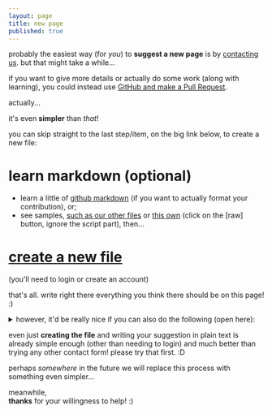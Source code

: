 ```yaml
---
layout: page
title: new page
published: true
---
```


probably the easiest way (for *you*) to **suggest a new page** is by [contacting us](/contact). but that might take a while...

if you want to give more details or actually do some work (along with learning), you could instead use [GitHub and make a Pull Request](https://help.github.com/articles/creating-new-files/).

actually...

it's even **simpler** than *that*!

you can skip straight to the last step/item, on the big link below, to create a new file:

# learn markdown (optional)
- learn a little of [github markdown](https://guides.github.com/features/mastering-markdown/) (if you want to actually format your contribution), or;
- see samples, [such as our other files](https://github.com/cregox/cregox.github.io) or [this own](https://github.com/cregox/cregox.github.io/blob/master/newpage/index.md) (click on the [raw] button, ignore the script part), then...

# [**create a new file**](https://github.com/cregox/cregox.github.io/new/master/[jesus])
(you'll need to login or create an account)

that's all. write right there everything you think there should be on this page! :)

<details>
<summary>however, it'd be really nice if you can also do the following (open here):</summary>
<p>

- name it `index.md`;
- add this front matter to the top, replace the title for whatever you want, or remove it: 

```
---
layout: page
title: whatever you like
published: false
---

```

- again, optional, but try styling it up with markdown!

```
it's very easy to make some words **bold** and other words *italic* with markdown. you can even [link to Google!](http://google.com)

sometimes you want numbered lists:

1. one
2. two
3. shrubs, i mean tree, or something

prefer bullet points?

* start a line with a star
* profit!

alternatively,

- dashes work just as well
- and if you have sub points, put two spaces before the dash or star:
  - like this
  - or that

# structured documents

it's useful to have different levels of headings to structure your documents. start lines with a `#` to create headings. multiple `##` in a row denote smaller heading sizes.

### this is a third-tier heading

you can use one `#` all the way up to `######` six for different heading sizes.

if you'd like to quote someone, use the > character before the line:

> ice cream. the finest solid-ish food made out of liquids ever devised... for ever.
> - who cares who said that?
```
</p>
</details>


even just **creating the file** and writing your suggestion in plain text is already simple enough (other than needing to login) and much better than trying any other contact form! please try that first. :D

perhaps *somewhere* in the future we will replace this process with something even simpler...

meanwhile, <br>
**thanks** for your willingness to help! :)


<script>
function getParameterByName (name, result, url) {
    result = result || ''
    url = url || window.location.href
    name = name.replace(/[\[\]]/g, "\\$&")
    var regex = new RegExp("[?&]" + name + "(=([^&#]*)|&|#|$)"),
        results = regex.exec(url)
    if (!results || !results[2]) return result
    return decodeURIComponent(results[2].replace(/\+/g, " "))
}
document.querySelectorAll('a[href*="[jesus]"]').forEach(function (item) {
    item.href = item.href.replace('[jesus]', getParameterByName('a', 'dummy-newpage'))
})
</script>
